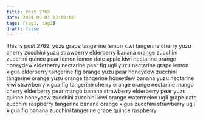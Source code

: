 ```yaml
---
title: Post 2769
date: 2024-09-01 12:00:00
tags: [tag1, tag2]
draft: false
---
```

This is post 2769.
yuzu
grape
tangerine
lemon
kiwi
tangerine
cherry
yuzu
cherry
zucchini
yuzu
strawberry
elderberry
banana
orange
zucchini
zucchini
quince
pear
lemon
lemon
date
apple
kiwi
nectarine
orange
honeydew
elderberry
nectarine
pear
fig
ugli
yuzu
nectarine
grape
lemon
xigua
elderberry
tangerine
fig
orange
yuzu
pear
honeydew
zucchini
tangerine
orange
yuzu
orange
tangerine
honeydew
banana
yuzu
nectarine
kiwi
strawberry
xigua
fig
tangerine
cherry
orange
orange
nectarine
mango
cherry
elderberry
pear
mango
banana
strawberry
elderberry
pear
yuzu
quince
honeydew
zucchini
zucchini
kiwi
orange
watermelon
ugli
grape
date
zucchini
raspberry
tangerine
banana
orange
xigua
zucchini
strawberry
ugli
xigua
fig
banana
zucchini
tangerine
grape
quince
raspberry
